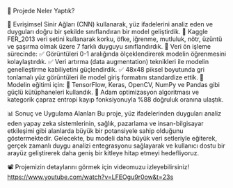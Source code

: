📌 Projede Neler Yaptık?

🔹 Evrişimsel Sinir Ağları (CNN) kullanarak, yüz ifadelerini analiz eden ve duyguları doğru bir şekilde sınıflandıran bir model geliştirdik.
🔹 Kaggle FER_2013 veri setini kullanarak korku, öfke, iğrenme, mutluluk, nötr, üzüntü ve şaşırma olmak üzere 7 farklı duyguyu sınıflandırdık.
🔹 Veri ön işleme sürecinde:
✅ Görüntüleri 0-1 aralığında ölçeklendirerek modelin öğrenmesini kolaylaştırdık.
✅ Veri artırma (data augmentation) teknikleri ile modelin genelleştirme kabiliyetini güçlendirdik.
✅ 48x48 piksel boyutunda gri tonlamalı yüz görüntüleri ile model giriş formatını standardize ettik.
🔹 Modelin eğitimi için:
📌 TensorFlow, Keras, OpenCV, NumPy ve Pandas gibi güçlü kütüphaneleri kullandık.
📌 Adam optimizasyon algoritması ve kategorik çapraz entropi kayıp fonksiyonuyla %88 doğruluk oranına ulaştık.

📊 Sonuç ve Uygulama Alanları
Bu proje, yüz ifadelerinden duyguları analiz eden yapay zeka sistemlerinin, sağlık, pazarlama ve insan-bilgisayar etkileşimi gibi alanlarda büyük bir potansiyele sahip olduğunu göstermektedir. Gelecekte, bu modeli daha büyük veri setleriyle eğiterek, gerçek zamanlı duygu analizi entegrasyonu sağlayarak ve kullanıcı dostu bir arayüz geliştirerek daha geniş bir kitleye hitap etmeyi hedefliyoruz. 

 📽️ Projemizin detaylarını görmek için videomuzu izleyebilirsiniz!
https://www.youtube.com/watch?v=LFEOgu9r0ow&t=23s
